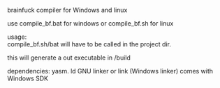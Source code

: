 brainfuck compiler for Windows and linux

use compile_bf.bat for windows or compile_bf.sh for linux

usage: \
compile_bf.sh/bat <filepath>
will have to be called in the project dir.


this will generate a out executable in /build


dependencies:
yasm.
ld GNU linker
or
link (Windows linker) comes with Windows SDK